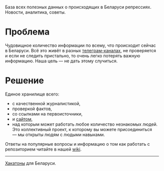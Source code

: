 База всех полезных данных о происходящих в Беларуси репрессиях. Новости, аналитика, советы.

# Проблема

Чудовищное количество информации по всему, что происходит сейчас в Беларуси. Всё это живёт в разных [телеграм-каналах](https://github.com/free-belarus/info/issues/4), не проверяется и если не следить пристально, то очень легко потерять важную информацию. Наша цель — не дать этому случиться.

# Решение

Единое хранилище всего:

- с качественной журналистикой,
- проверкой фактов,
- со ссылками на первоисточники, 
- и [сайтом](https://free-belarus.github.io/info/),
- над которым может работать любое количество незнакомых людей. Это коллективный проект, к которому вы можете присоединиться — мы открыты людям с людыми навыками.

Ответы на популярные вопросы и информацию о том как работать с репозиторием читайте в нашей [wiki](https://github.com/free-belarus/info/wiki).

---

[Хакатоны](https://miro.com/app/board/o9J_kn9bFek=/) для Беларуси.
